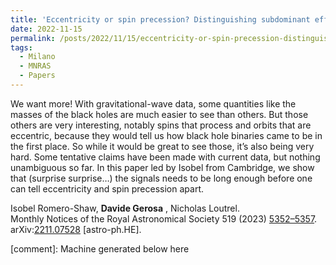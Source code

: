 ```yaml
---
title: 'Eccentricity or spin precession? Distinguishing subdominant effects in gravitational-wave data'
date: 2022-11-15
permalink: /posts/2022/11/15/eccentricity-or-spin-precession-distinguishing-subdominant-effects-in-gravitational-wave-data
tags:
  - Milano
  - MNRAS
  - Papers
---
```


We want more! With gravitational-wave data, some quantities like the masses of the black holes are much easier to see than others. But those others are very interesting, notably spins that process and orbits that are eccentric, because they would tell us how black hole binaries came to be in the first place. So while it would be great to see those, it’s also being very hard. Some tentative claims have been made with current data, but nothing unambiguous so far. In this paper led by Isobel from Cambridge, we show that (surprise surprise…) the signals needs to be long enough before one can tell eccentricity and spin precession apart.

Isobel Romero-Shaw, **Davide Gerosa** , Nicholas Loutrel.  
Monthly Notices of the Royal Astronomical Society 519 (2023) [5352–5357](<https://doi.org/10.1093/mnras/stad031>).  
arXiv:[2211.07528](<https://arxiv.org/abs/2211.07528>) [astro-ph.HE].

[comment]: Machine generated below here
